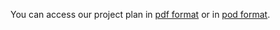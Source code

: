 You can access our project plan in [pdf format](https://drive.google.com/file/d/0B_8qE5vubTpuazkxeVNQSDRtbVk/view?usp=sharing) or in [pod format](https://drive.google.com/file/d/0B_8qE5vubTpuTDhEWFotRV9YNEU/view?usp=sharing).